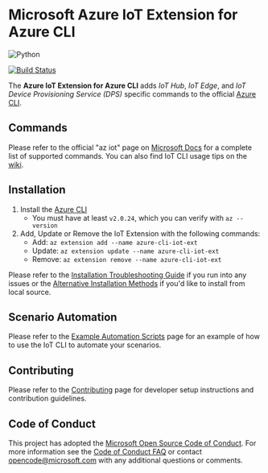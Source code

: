 # Microsoft Azure IoT Extension for Azure CLI

![Python](https://img.shields.io/pypi/pyversions/azure-cli.svg?maxAge=2592000)

[![Build Status](https://dev.azure.com/azure/azure-iot-cli-extension/_apis/build/status/Azure.azure-iot-cli-extension?branchName=dev)](https://dev.azure.com/azure/azure-iot-cli-extension/_build/latest?definitionId=46&branchName=dev)

The **Azure IoT Extension for Azure CLI** adds _IoT Hub_, _IoT Edge_, and _IoT Device Provisioning Service (DPS)_ specific commands to the official [Azure CLI](https://docs.microsoft.com/en-us/cli/azure).

## Commands

Please refer to the official "az iot" page on [Microsoft Docs](https://docs.microsoft.com/en-us/cli/azure/ext/azure-cli-iot-ext) for a complete list of supported commands.  You can also find IoT CLI usage tips on the [wiki](https://github.com/Azure/azure-iot-cli-extension/wiki/Tips).

## Installation

1. Install the [Azure CLI](https://docs.microsoft.com/en-us/cli/azure/install-azure-cli)
    - You must have at least `v2.0.24`, which you can verify with `az --version`
1. Add, Update or Remove the IoT Extension with the following commands:
    - Add: `az extension add --name azure-cli-iot-ext`
    - Update: `az extension update --name azure-cli-iot-ext`
    - Remove: `az extension remove --name azure-cli-iot-ext`

Please refer to the [Installation Troubleshooting Guide](docs/install-help.md) if you run into any issues or the [Alternative Installation Methods](docs/alt-install-methods.md) if you'd like to install from local source.

## Scenario Automation

Please refer to the [Example Automation Scripts](docs/scenario-automation.md) page for an example of how to use the IoT CLI to automate your scenarios.

## Contributing

Please refer to the [Contributing](CONTRIBUTING.md) page for developer setup instructions and contribution guidelines.

## Code of Conduct

This project has adopted the [Microsoft Open Source Code of Conduct](https://opensource.microsoft.com/codeofconduct/).
For more information see the [Code of Conduct FAQ](https://opensource.microsoft.com/codeofconduct/faq/) or
contact [opencode@microsoft.com](mailto:opencode@microsoft.com) with any additional questions or comments.

